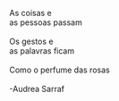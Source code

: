 As coisas e
\
as pessoas passam
\
\
Os gestos e
\
as palavras ficam
\
\
Como o perfume das rosas
\
\
-Audrea Sarraf
